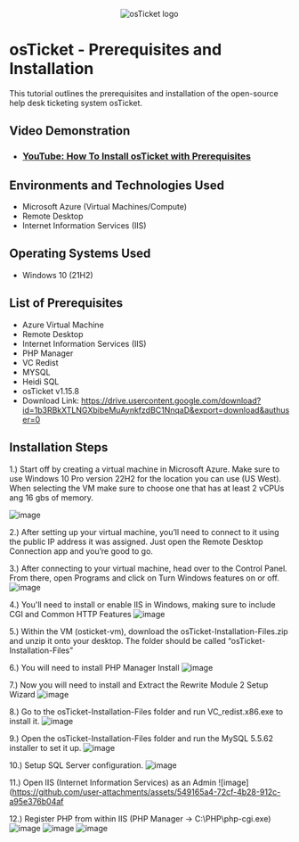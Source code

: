 <p align="center">
<img src="https://i.imgur.com/Clzj7Xs.png" alt="osTicket logo"/>
</p>

<h1>osTicket - Prerequisites and Installation</h1>
This tutorial outlines the prerequisites and installation of the open-source help desk ticketing system osTicket.<br />


<h2>Video Demonstration</h2>

- ### [YouTube: How To Install osTicket with Prerequisites](https://www.youtube.com)

<h2>Environments and Technologies Used</h2>

- Microsoft Azure (Virtual Machines/Compute)
- Remote Desktop
- Internet Information Services (IIS)

<h2>Operating Systems Used </h2>

- Windows 10</b> (21H2)

<h2>List of Prerequisites</h2>

- Azure Virtual Machine
- Remote Desktop
- Internet Information Services (IIS)
- PHP Manager
- VC Redist
- MYSQL
- Heidi SQL
- osTicket v1.15.8
- Download Link: https://drive.usercontent.google.com/download?id=1b3RBkXTLNGXbibeMuAynkfzdBC1NnqaD&export=download&authuser=0

<h2>Installation Steps</h2>

1.) Start off  by creating a virtual machine in Microsoft Azure. Make sure to use Windows 10 Pro version 22H2 for the location you can use (US West). When selecting the VM make sure to choose one that has at least 2 vCPUs ang 16 gbs of memory.

![image](https://github.com/user-attachments/assets/b737b17a-a96c-4452-9ae6-f1432f4e5c1c)


2.) After setting up your virtual machine, you’ll need to connect to it using the public IP address it was assigned. Just open the Remote Desktop Connection app and you’re good to go.

3.) After connecting to your virtual machine, head over to the Control Panel. From there, open Programs and click on Turn Windows features on or off.
![image](https://github.com/user-attachments/assets/ea88f70f-0e33-4fbf-88e7-0b9076e9f7dc)

4.) You'll need to install or enable IIS in Windows, making sure to include CGI and Common HTTP Features
![image](https://github.com/user-attachments/assets/9a67e5c4-c8b0-4ac4-98cb-2da2859fca4e)

5.) Within the VM (osticket-vm), download the osTicket-Installation-Files.zip and unzip it onto your desktop. The folder should be called “osTicket-Installation-Files”

6.) You will need to install PHP Manager Install
![image](https://github.com/user-attachments/assets/07a1cf4f-cb8e-4cd7-928f-a3f9aad6fbdc)

7.) Now you will need to install and Extract the Rewrite Module 2 Setup Wizard
![image](https://github.com/user-attachments/assets/1c6c3f10-f204-45f5-8c82-1f5f7ea757f0)

8.) Go to the osTicket-Installation-Files folder and run VC_redist.x86.exe to install it.
![image](https://github.com/user-attachments/assets/c209a261-0710-4fe3-a1d6-94ca6fd2d898)

9.) Open the osTicket-Installation-Files folder and run the MySQL 5.5.62 installer to set it up.
![image](https://github.com/user-attachments/assets/a1568a85-64bd-4198-8e72-6341a7b18542)

10.) Setup SQL Server configuration.
![image](https://github.com/user-attachments/assets/e2507ce5-8e8d-4572-a824-4b00f8a4f44d)

11.) Open IIS (Internet Information Services) as an Admin
![image](https://github.com/user-attachments/assets/549165a4-72cf-4b28-912c-a95e376b04af

12.) Register PHP from within IIS (PHP Manager -> C:\PHP\php-cgi.exe)
![image](https://github.com/user-attachments/assets/cd99b35a-1679-4cb1-949a-e8ecfc8db453)
![image](https://github.com/user-attachments/assets/7b9704fa-60db-4307-a033-1ec19e2e070c)
![image](https://github.com/user-attachments/assets/228444f9-3565-4a94-b4a1-82490304dae2)













